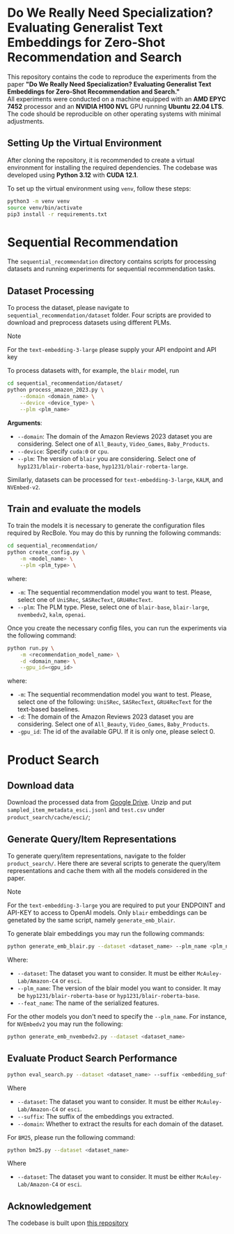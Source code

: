 # Do We Really Need Specialization? Evaluating Generalist Text Embeddings for Zero-Shot Recommendation and Search

This repository contains the code to reproduce the experiments from the paper **"Do We Really Need Specialization? Evaluating Generalist Text Embeddings for Zero-Shot Recommendation and Search."**  
All experiments were conducted on a machine equipped with an **AMD EPYC 7452** processor and an **NVIDIA H100 NVL** GPU running **Ubuntu 22.04 LTS**.  
The code should be reproducible on other operating systems with minimal adjustments.


## Setting Up the Virtual Environment
After cloning the repository, it is recommended to create a virtual environment for installing the required dependencies. The codebase was developed using **Python 3.12** with **CUDA 12.1**.  

To set up the virtual environment using `venv`, follow these steps:  

```sh
python3 -m venv venv
source venv/bin/activate
pip3 install -r requirements.txt
```


# Sequential Recommendation
<!-- Here there are some details to reproduce the results on Sequential Recommendation. In the `sequential_recommendation` folder, there are all the scripts needed to process the dataset and run the experiments. -->

The `sequential_recommendation` directory contains scripts for processing datasets and running experiments for sequential recommendation tasks.

## Dataset Processing
To process the dataset, please navigate to `sequential_recommendation/dataset` folder. Four scripts are provided to download and preprocess datasets using different PLMs.

> [!NOTE]  
> For the `text-embedding-3-large` please supply your API endpoint and API key

<!-- For instance, to obtain the results with `blair` please run the following -->
To process datasets with, for example, the `blair` model, run
```bash
cd sequential_recommendation/dataset/
python process_amazon_2023.py \
    --domain <domain_name> \
    --device <device_type> \
    --plm <plm_name>
```
**Arguments**:
- `--domain`: The domain of the Amazon Reviews 2023 dataset you are considering. Select one of `All_Beauty`, `Video_Games`, `Baby_Products`.
- `--device`: Specify `cuda:0` or `cpu`.
- `--plm`: The version of `blair` you are considering. Select one of `hyp1231/blair-roberta-base`, `hyp1231/blair-roberta-large`.

Similarly, datasets can be processed for `text-embedding-3-large`, `KALM`, and `NVEmbed-v2`.
<!-- you can download and process the dataset with the other PLMs, namely `text-embedding-3-large`, `KALM`, and `NVEmbed-v2` -->


## Train and evaluate the models
To train the models it is necessary to generate the configuration files required by RecBole. You may do this by running the following commands:
```bash
cd sequential_recommendation/
python create_config.py \
    -m <model_name> \
    --plm <plm_type> \
```
where:
- `-m`: The sequential recommendation model you want to test. Please, select one of `UniSRec`, `SASRecText`, `GRU4RecText`.
- `--plm`: The PLM type. Plese, select one of `blair-base`, `blair-large`, `nvembedv2`, `kalm`, `openai`.

Once you create the necessary config files, you can run the experiments via the following command:

```bash
python run.py \
    -m <recommendation_model_name> \
    -d <domain_name> \
    --gpu_id=<gpu_id>
```
where:
- `-m`: The sequential recommendation model you want to test. Please, select one of the following: `UniSRec`, `SASRecText`, `GRU4RecText` for the text-based baselines.
- `-d`: The domain of the Amazon Reviews 2023 dataset you are considering. Select one of `All_Beauty`, `Video_Games`, `Baby_Products`.
- `-gpu_id`: The id of the available GPU. If it is only one, please select 0.


# Product Search

## Download data
Download the processed data from [Google Drive](https://drive.google.com/file/d/1p_x0ec1PgRxLzpcj7dAcasDU-4P8CeN6/view?usp=sharing). Unzip and put `sampled_item_metadata_esci.jsonl` and `test.csv` under `product_search/cache/esci/`;


## Generate Query/Item Representations

To generate query/item representations, navigate to the folder `product_search/`. Here there are several scripts to generate the query/item representations and cache them with all the models considered in the paper. 

> [!NOTE]  
> For the `text-embedding-3-large` you are required to put your ENDPOINT and API-KEY to access to OpenAI models. Only `blair` embeddings can be genetated by the same script, namely `generate_emb_blair`.

To generate blair embeddings you may run the following commands:
```bash
python generate_emb_blair.py --dataset <dataset_name> --plm_name <plm_name> --feat_name blair-base
```
Where:
- `--dataset`: The dataset you want to consider. It must be either `McAuley-Lab/Amazon-C4` or `esci`.
- `--plm_name`: The version of the blair model you want to consider. It may be `hyp1231/blair-roberta-base` or `hyp1231/blair-roberta-base`.
- `--feat_name`: The name of the serialized features.

For the other models you don't need to specify the `--plm_name`. For instance, for `NVEmbedv2` you may run the following:
```bash
python generate_emb_nvembedv2.py --dataset <dataset_name>
```

## Evaluate Product Search Performance

```bash
python eval_search.py --dataset <dataset_name> --suffix <embedding_suffix> --domain
```

Where 
- `--dataset`: The dataset you want to consider. It must be either `McAuley-Lab/Amazon-C4` or `esci`.
- `--suffix`: The suffix of the embeddings you extracted.
- `--domain`: Whether to extract the results for each domain of the dataset.


For `BM25`, please run the following command:

```bash
python bm25.py --dataset <dataset_name>
```

Where 
- `--dataset`: The dataset you want to consider. It must be either `McAuley-Lab/Amazon-C4` or `esci`.


## Acknowledgement
The codebase is built upon [this repository](https://github.com/hyp1231/AmazonReviews2023) 